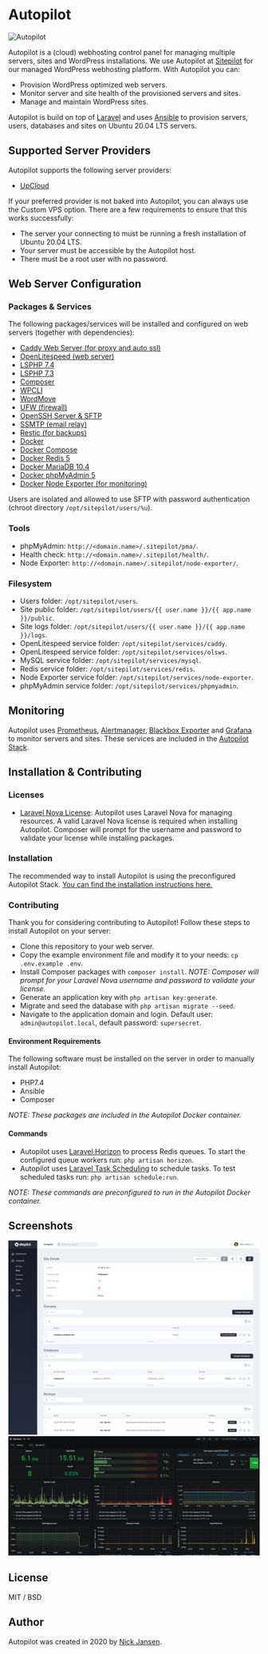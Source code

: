 # Autopilot

![Autopilot](https://github.com/sitepilot/autopilot/workflows/run-tests/badge.svg)

Autopilot is a (cloud) webhosting control panel for managing multiple servers, sites and WordPress installations. We use Autopilot at [Sitepilot](https://sitepilot.io) for our managed WordPress webhosting platform. With Autopilot you can:

* Provision WordPress optimized web servers.
* Monitor server and site health of the provisioned servers and sites.
* Manage and maintain WordPress sites.

Autopilot is build on top of [Laravel](https://laravel.com/) and uses [Ansible](https://www.ansible.com/) to provision servers, users, databases and sites on Ubuntu 20.04 LTS servers.

## Supported Server Providers

Autopilot supports the following server providers:

* [UpCloud](https://upcloud.com/signup/?promo=HGMAN9)

If your preferred provider is not baked into Autopilot, you can always use the Custom VPS option. There are a few requirements to ensure that this works successfully:

* The server your connecting to must be running a fresh installation of Ubuntu 20.04 LTS.
* Your server must be accessible by the Autopilot host.
* There must be a root user with no password.

## Web Server Configuration

### Packages & Services

The following packages/services will be installed and configured on web servers (together with dependencies):

* [Caddy Web Server (for proxy and auto ssl)](https://caddyserver.com/)
* [OpenLitespeed (web server)](https://www.litespeedtech.com/open-source/openlitespeed)
* [LSPHP 7.4](https://www.litespeedtech.com/open-source/litespeed-sapi/php)
* [LSPHP 7.3](https://www.litespeedtech.com/open-source/litespeed-sapi/php)
* [Composer](https://getcomposer.org/)
* [WPCLI](https://wp-cli.org/)
* [WordMove](https://github.com/welaika/wordmove)
* [UFW (firewall)](https://help.ubuntu.com/community/UFW)
* [OpenSSH Server & SFTP](https://www.openssh.com/)
* [SSMTP (email relay)](https://wiki.archlinux.org/index.php/SSMTP)
* [Restic (for backups)](https://restic.net/)
* [Docker](https://www.docker.com/)
* [Docker Compose](https://hub.docker.com/_/redis/)
* [Docker Redis 5](https://redis.io/)
* [Docker MariaDB 10.4](https://hub.docker.com/_/mariadb)
* [Docker phpMyAdmin 5](https://www.phpmyadmin.net/)
* [Docker Node Exporter (for monitoring)](https://prometheus.io/docs/guides/node-exporter/)

Users are isolated and allowed to use SFTP with password authentication (chroot directory `/opt/sitepilot/users/%u`).

### Tools

* phpMyAdmin: `http://<domain.name>/.sitepilot/pma/`.
* Health check: `http://<domain.name>/.sitepilot/health/`.
* Node Exporter: `http://<domain.name>/.sitepilot/node-exporter/`.

### Filesystem

* Users folder: `/opt/sitepilot/users`.
* Site public folder: `/opt/sitepilot/users/{{ user.name }}/{{ app.name }}/public`.
* Site logs folder: `/opt/sitepilot/users/{{ user.name }}/{{ app.name }}/logs`.
* OpenLitespeed service folder: `/opt/sitepilot/services/caddy`.
* OpenLitespeed service folder: `/opt/sitepilot/services/olsws`.
* MySQL service folder: `/opt/sitepilot/services/mysql`.
* Redis service folder: `/opt/sitepilot/services/redis`.
* Node Exporter service folder: `/opt/sitepilot/services/node-exporter`.
* phpMyAdmin service folder: `/opt/sitepilot/services/phpmyadmin`.

## Monitoring

Autopilot uses [Prometheus](https://prometheus.io/), [Alertmanager](https://prometheus.io/docs/alerting/latest/alertmanager/), [Blackbox Exporter](https://github.com/prometheus/blackbox_exporter) and [Grafana](https://grafana.com/) to monitor servers and sites. These services are included in the [Autopilot Stack](https://github.com/sitepilot/autopilot-stack).

## Installation & Contributing

### Licenses

* [Laravel Nova License](https://nova.laravel.com/): Autopilot uses Laravel Nova for managing resources. A valid Laravel Nova license is required when installing Autopilot. Composer will prompt for the username and password to validate your license while installing packages.

### Installation

The recommended way to install Autopilot is using the preconfigured Autopilot Stack. [You can find the installation instructions here.](https://github.com/sitepilot/autopilot-stack)

### Contributing

Thank you for considering contributing to Autopilot! Follow these steps to install Autopilot on your server:

* Clone this repository to your web server.
* Copy the example environment file and modify it to your needs: `cp .env.example .env`.
* Install Composer packages with `composer install`. *NOTE: Composer will prompt for your Laravel Nova username and password to validate your license.*
* Generate an application key with `php artisan key:generate`.
* Migrate and seed the database with `php artisan migrate --seed`.
* Navigate to the application domain and login. Default user: `admin@autopilot.local`, default password: `supersecret`.

#### Environment Requirements

The following software must be installed on the server in order to manually install Autopilot:

* PHP7.4
* Ansible
* Composer

*NOTE: These packages are included in the Autopilot Docker container.*

#### Commands

* Autopilot uses [Laravel Horizon](https://laravel.com/docs/7.x/horizon) to process Redis queues. To start the configured queue workers run: `php artisan horizon`.
* Autopilot uses [Laravel Task Scheduling](https://laravel.com/docs/7.x/scheduling) to schedule tasks. To test scheduled tasks run: `php artisan schedule:run`.

*NOTE: These commands are preconfigured to run in the Autopilot Docker container.*

## Screenshots 

![screenshot](screenshot.png)
![screenshot](screenshot-status.png)

## License

MIT / BSD

## Author

Autopilot was created in 2020 by [Nick Jansen](https://nbejansen.com/).
